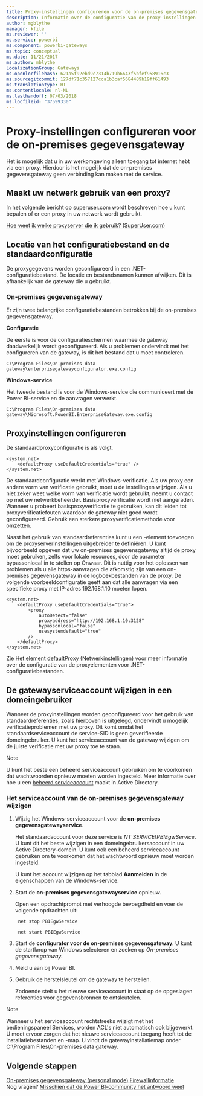 ```yaml
---
title: Proxy-instellingen configureren voor de on-premises gegevensgateway
description: Informatie over de configuratie van de proxy-instellingen voor de on-premises gegevensgateway.
author: mgblythe
manager: kfile
ms.reviewer: ''
ms.service: powerbi
ms.component: powerbi-gateways
ms.topic: conceptual
ms.date: 11/21/2017
ms.author: mblythe
LocalizationGroup: Gateways
ms.openlocfilehash: 621a5f92ebd9c7314b719b6643f5bfef958916c3
ms.sourcegitcommit: 127df71c357127cca1b3caf5684489b19ff61493
ms.translationtype: HT
ms.contentlocale: nl-NL
ms.lasthandoff: 07/03/2018
ms.locfileid: "37599330"
---
```

# <a name="configuring-proxy-settings-for-the-on-premises-data-gateway"></a>Proxy-instellingen configureren voor de on-premises gegevensgateway
Het is mogelijk dat u in uw werkomgeving alleen toegang tot internet hebt via een proxy. Hierdoor is het mogelijk dat de on-premises gegevensgateway geen verbinding kan maken met de service.

## <a name="does-your-network-use-a-proxy"></a>Maakt uw netwerk gebruik van een proxy?
In het volgende bericht op superuser.com wordt beschreven hoe u kunt bepalen of er een proxy in uw netwerk wordt gebruikt.

[Hoe weet ik welke proxyserver die ik gebruik? (SuperUser.com)](https://superuser.com/questions/346372/how-do-i-know-what-proxy-server-im-using)

## <a name="configuration-file-location-and-default-configuration"></a>Locatie van het configuratiebestand en de standaardconfiguratie
De proxygegevens worden geconfigureerd in een .NET-configuratiebestand. De locatie en bestandsnamen kunnen afwijken. Dit is afhankelijk van de gateway die u gebruikt.

### <a name="on-premises-data-gateway"></a>On-premises gegevensgateway
Er zijn twee belangrijke configuratiebestanden betrokken bij de on-premises gegevensgateway.

**Configuratie**

De eerste is voor de configuratieschermen waarmee de gateway daadwerkelijk wordt geconfigureerd. Als u problemen ondervindt met het configureren van de gateway, is dit het bestand dat u moet controleren.

    C:\Program Files\On-premises data gateway\enterprisegatewayconfigurator.exe.config

**Windows-service**

Het tweede bestand is voor de Windows-service die communiceert met de Power BI-service en de aanvragen verwerkt.

    C:\Program Files\On-premises data gateway\Microsoft.PowerBI.EnterpriseGateway.exe.config

## <a name="configuring-proxy-settings"></a>Proxyinstellingen configureren
De standaardproxyconfiguratie is als volgt.

    <system.net>
        <defaultProxy useDefaultCredentials="true" />
    </system.net>

De standaardconfiguratie werkt met Windows-verificatie. Als uw proxy een andere vorm van verificatie gebruikt, moet u de instellingen wijzigen. Als u niet zeker weet welke vorm van verificatie wordt gebruikt, neemt u contact op met uw netwerkbeheerder. Basisproxyverificatie wordt niet aangeraden. Wanneer u probeert basisproxyverificatie te gebruiken, kan dit leiden tot proxyverificatiefouten waardoor de gateway niet goed wordt geconfigureerd. Gebruik een sterkere proxyverificatiemethode voor omzetten.

Naast het gebruik van standaardreferenties kunt u een <proxy>-element toevoegen om de proxyserverinstellingen uitgebreider te definiëren. U kunt bijvoorbeeld opgeven dat uw on-premises gegevensgateway altijd de proxy moet gebruiken, zelfs voor lokale resources, door de parameter bypassonlocal in te stellen op Onwaar. Dit is nuttig voor het oplossen van problemen als u alle https-aanvragen die afkomstig zijn van een on-premises gegevensgateway in de logboekbestanden van de proxy. De volgende voorbeeldconfiguratie geeft aan dat alle aanvragen via een specifieke proxy met IP-adres 192.168.1.10 moeten lopen.

    <system.net>
        <defaultProxy useDefaultCredentials="true">
            <proxy  
                autoDetect="false"  
                proxyaddress="http://192.168.1.10:3128"  
                bypassonlocal="false"  
                usesystemdefault="true"
            />  
        </defaultProxy>
    </system.net>

Zie [Het element defaultProxy (Netwerkinstellingen)](https://msdn.microsoft.com/library/kd3cf2ex.aspx) voor meer informatie over de configuratie van de proxyelementen voor .NET-configuratiebestanden.

## <a name="changing-the-gateway-service-account-to-a-domain-user"></a>De gatewayserviceaccount wijzigen in een domeingebruiker
Wanneer de proxyinstellingen worden geconfigureerd voor het gebruik van standaardreferenties, zoals hierboven is uitgelegd, ondervindt u mogelijk verificatieproblemen met uw proxy. Dit komt omdat het standaardserviceaccount de service-SID is geen geverifieerde domeingebruiker. U kunt het serviceaccount van de gateway wijzigen om de juiste verificatie met uw proxy toe te staan.

> [!NOTE]
> U kunt het beste een beheerd serviceaccount gebruiken om te voorkomen dat wachtwoorden opnieuw moeten worden ingesteld. Meer informatie over hoe u een [beheerd serviceaccount](https://technet.microsoft.com/library/dd548356.aspx) maakt in Active Directory.
> 
> 

### <a name="change-the-on-premises-data-gateway-service-account"></a>Het serviceaccount van de on-premises gegevensgateway wijzigen
1. Wijzig het Windows-serviceaccount voor de **on-premises gegevensgatewayservice**.

    Het standaardaccount voor deze service is *NT SERVICE\PBIEgwService*. U kunt dit het beste wijzigen in een domeingebruikersaccount in uw Active Directory-domein. U kunt ook een beheerd serviceaccount gebruiken om te voorkomen dat het wachtwoord opnieuw moet worden ingesteld.

    U kunt het account wijzigen op het tabblad **Aanmelden** in de eigenschappen van de Windows-service.
2. Start de **on-premises gegevensgatewayservice** opnieuw.

    Open een opdrachtprompt met verhoogde bevoegdheid en voer de volgende opdrachten uit:

        net stop PBIEgwService

        net start PBIEgwService
3. Start de **configurator voor de on-premises gegevensgateway**. U kunt de startknop van Windows selecteren en zoeken op *On-premises gegevensgateway*.
4. Meld u aan bij Power BI.
5. Gebruik de herstelsleutel om de gateway te herstellen.

    Zodoende stelt u het nieuwe serviceaccount in staat op de opgeslagen referenties voor gegevensbronnen te ontsleutelen.

> [!NOTE]
> Wanneer u het serviceaccount rechtstreeks wijzigt met het bedieningspaneel Services, worden ACL's niet automatisch ook bijgewerkt. U moet ervoor zorgen dat het nieuwe serviceaccount toegang heeft tot de installatiebestanden en -map. U vindt de gatewayinstallatiemap onder C:\Program Files\On-premises data gateway. 
> 

## <a name="next-steps"></a>Volgende stappen
[On-premises gegevensgateway (personal mode)](service-gateway-personal-mode.md)
[Firewallinformatie](service-gateway-onprem-tshoot.md#firewall-or-proxy)  
Nog vragen? [Misschien dat de Power BI-community het antwoord weet](http://community.powerbi.com/)

